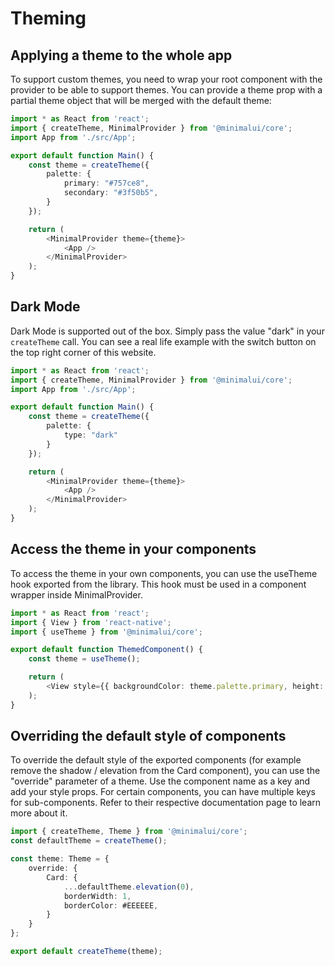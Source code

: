 # Theming

## Applying a theme to the whole app
To support custom themes, you need to wrap your root component with the provider to be able to support themes.
You can provide a theme prop with a partial theme object that will be merged with the default theme:

```typescript
import * as React from 'react';
import { createTheme, MinimalProvider } from '@minimalui/core';
import App from './src/App';

export default function Main() {
    const theme = createTheme({
        palette: {
            primary: "#757ce8",
            secondary: "#3f50b5",
        }
    });

    return (
        <MinimalProvider theme={theme}>
            <App />
        </MinimalProvider>
    );
}
```

## Dark Mode
Dark Mode is supported out of the box. Simply pass the value "dark" in your `createTheme` call. You can see a real life example with the switch button on the top right corner of this website.
        
```typescript
import * as React from 'react';
import { createTheme, MinimalProvider } from '@minimalui/core';
import App from './src/App';

export default function Main() {
    const theme = createTheme({
        palette: {
            type: "dark"
        }
    });

    return (
        <MinimalProvider theme={theme}>
            <App />
        </MinimalProvider>
    );
}
```

## Access the theme in your components
To access the theme in your own components, you can use the useTheme hook exported from the library. This hook must be used in a component wrapper inside MinimalProvider.
        
```typescript
import * as React from 'react';
import { View } from 'react-native';
import { useTheme } from '@minimalui/core';

export default function ThemedComponent() {
    const theme = useTheme();

    return (
        <View style={{ backgroundColor: theme.palette.primary, height: 50, width: 50 }} />
    );
}
```

## Overriding the default style of components
To override the default style of the exported components (for example remove the shadow / elevation from the Card component), you can use the "override" parameter of a theme. Use the component name as a key and add your style props. For certain components, you can have multiple keys for sub-components. Refer to their respective documentation page to learn more about it.
       
```typescript
import { createTheme, Theme } from '@minimalui/core';
const defaultTheme = createTheme();

const theme: Theme = {
    override: {
        Card: {
            ...defaultTheme.elevation(0),
            borderWidth: 1,
            borderColor: #EEEEEE,
        }
    }
};

export default createTheme(theme);
```